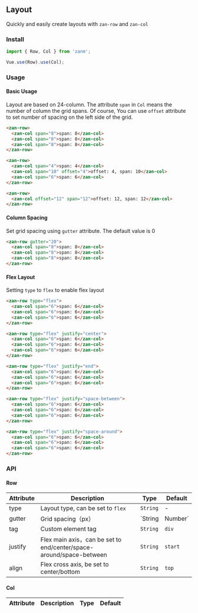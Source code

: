 ## Layout

Quickly and easily create layouts with `zan-row` and `zan-col`

### Install
``` javascript
import { Row, Col } from 'zanm';

Vue.use(Row).use(Col);
```

### Usage

#### Basic Usage

Layout are based on 24-column. The attribute `span` in `Col` means the number of column the grid spans. Of course, You can use `offset` attribute to set number of spacing on the left side of the grid.


```html
<zan-row>
  <zan-col span="8">span: 8</zan-col>
  <zan-col span="8">span: 8</zan-col>
  <zan-col span="8">span: 8</zan-col>
</zan-row>

<zan-row>
  <zan-col span="4">span: 4</zan-col>
  <zan-col span="10" offset="4">offset: 4, span: 10</zan-col>
  <zan-col span="6">span: 6</zan-col>
</zan-row>

<zan-row>
  <zan-col offset="12" span="12">offset: 12, span: 12</zan-col>
</zan-row>
```


#### Column Spacing

Set grid spacing using `gutter` attribute. The default value is 0


```html
<zan-row gutter="20">
  <zan-col span="8">span: 8</zan-col>
  <zan-col span="8">span: 8</zan-col>
  <zan-col span="8">span: 8</zan-col>
</zan-row>
```

#### Flex Layout

Setting `type` to `flex` to enable flex layout

```html
<zan-row type="flex">
  <zan-col span="6">span: 6</zan-col>
  <zan-col span="6">span: 6</zan-col>
  <zan-col span="6">span: 6</zan-col>
</zan-row>

<zan-row type="flex" justify="center">
  <zan-col span="6">span: 6</zan-col>
  <zan-col span="6">span: 6</zan-col>
  <zan-col span="6">span: 6</zan-col>
</zan-row>

<zan-row type="flex" justify="end">
  <zan-col span="6">span: 6</zan-col>
  <zan-col span="6">span: 6</zan-col>
  <zan-col span="6">span: 6</zan-col>
</zan-row>

<zan-row type="flex" justify="space-between">
  <zan-col span="6">span: 6</zan-col>
  <zan-col span="6">span: 6</zan-col>
  <zan-col span="6">span: 6</zan-col>
</zan-row>

<zan-row type="flex" justify="space-around">
  <zan-col span="6">span: 6</zan-col>
  <zan-col span="6">span: 6</zan-col>
  <zan-col span="6">span: 6</zan-col>
</zan-row>
```


### API

#### Row

| Attribute | Description | Type | Default |
|-----------|-----------|-----------|-------------|
| type | Layout type, can be set to `flex` | `String` | - |
| gutter | Grid spacing（px） | `String | Number` | - |
| tag | Custom element tag | `String` | `div` |
| justify | Flex main axis，can be set to  end/center/space-around/space-between | `String` | `start` |
| align | Flex cross axis, be set to  center/bottom | `String` | `top` |

#### Col

| Attribute | Description | Type | Default |
|-----------|-----------|-----------|-------------|
